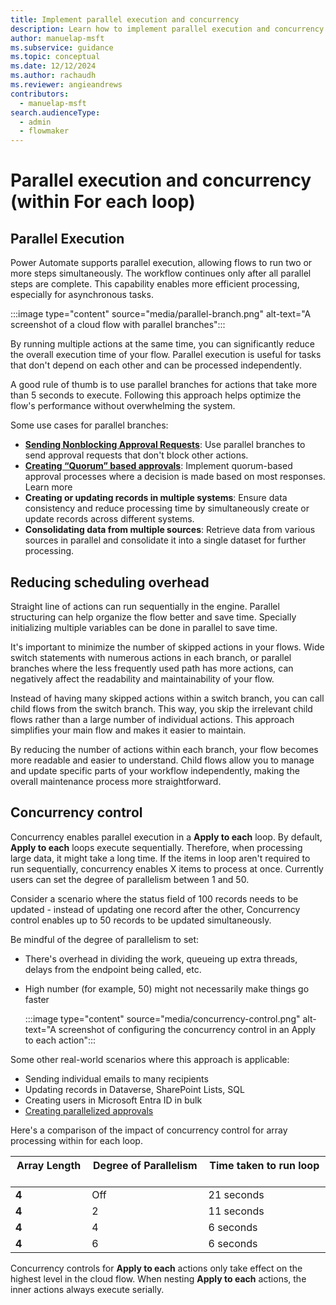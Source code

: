 ```yaml
---
title: Implement parallel execution and concurrency
description: Learn how to implement parallel execution and concurrency
author: manuelap-msft
ms.subservice: guidance
ms.topic: conceptual
ms.date: 12/12/2024
ms.author: rachaudh
ms.reviewer: angieandrews
contributors: 
  - manuelap-msft
search.audienceType: 
  - admin
  - flowmaker
---
```


# Parallel execution and concurrency (within For each loop)

## Parallel Execution

Power Automate supports parallel execution, allowing flows to run two or more steps simultaneously. The workflow continues only after all parallel steps are complete. This capability enables more efficient processing, especially for asynchronous tasks.

:::image type="content" source="media/parallel-branch.png" alt-text="A screenshot of a cloud flow with parallel branches":::

By running multiple actions at the same time, you can significantly reduce the overall execution time of your flow. Parallel execution is useful for tasks that don't depend on each other and can be processed independently.

A good rule of thumb is to use parallel branches for actions that take more than 5 seconds to execute. Following this approach helps optimize the flow's performance without overwhelming the system.

Some use cases for parallel branches:

- **[Sending Nonblocking Approval Requests](https://flow.microsoft.com/blog/approval-reminders-using-parallel-branches/)**: Use parallel branches to send approval requests that don't block other actions. 
- **[Creating “Quorum” based approvals](https://flow.microsoft.com/blog/approvals-by-majority/)**: Implement quorum-based approval processes where a decision is made based on most responses. Learn more
- **Creating or updating records in multiple systems**: Ensure data consistency and reduce processing time by simultaneously create or update records across different systems.
- **Consolidating data from multiple sources**: Retrieve data from various sources in parallel and consolidate it into a single dataset for further processing.

## Reducing scheduling overhead

Straight line of actions can run sequentially in the engine. Parallel structuring can help organize the flow better and save time. Specially initializing multiple variables can be done in parallel to save time.

It's important to minimize the number of skipped actions in your flows. Wide switch statements with numerous actions in each branch, or parallel branches where the less frequently used path has more actions, can negatively affect the readability and maintainability of your flow.

Instead of having many skipped actions within a switch branch, you can call child flows from the switch branch. This way, you skip the irrelevant child flows rather than a large number of individual actions. This approach simplifies your main flow and makes it easier to maintain.

By reducing the number of actions within each branch, your flow becomes more readable and easier to understand. Child flows allow you to manage and update specific parts of your workflow independently, making the overall maintenance process more straightforward.

## Concurrency control

Concurrency enables parallel execution in a **Apply to each** loop. By default, **Apply to each** loops execute sequentially. Therefore, when processing large data, it might take a long time. If the items in loop aren't required to run sequentially, concurrency enables X items to process at once. Currently users can set the degree of parallelism between 1 and 50.

Consider a scenario where the status field of 100 records needs to be updated - instead of updating one record after the other, Concurrency control enables up to 50 records to be updated simultaneously.

Be mindful of the degree of parallelism to set:

- There's overhead in dividing the work, queueing up extra threads, delays from the endpoint being called, etc.
- High number (for example, 50) might not necessarily make things go faster

  :::image type="content" source="media/concurrency-control.png" alt-text="A screenshot of configuring the concurrency control in an Apply to each action":::

Some other real-world scenarios where this approach is applicable:​

- Sending individual emails to many recipients​
- Updating records in Dataverse, SharePoint Lists, SQL​
- Creating users in Microsoft Entra ID in bulk
- [Creating parallelized approvals](https://flow.microsoft.com/blog/advanced-flow-of-the-week-send-parallel-approval-requests-to-a-dynamic-set-of-approvers/)

Here's a comparison of the impact of concurrency control for array processing within for each loop.

| **Array Length ​** | **Degree of Parallelism ​** | **Time taken to run loop ​** |
|-------------------|----------------------------|-----------------------------|
| **4 ​**            | Off ​                       | 21 seconds ​                 |
| **4 ​**            | 2 ​                         | 11 seconds ​                 |
| **4 ​**            | 4 ​                         | 6 seconds ​                  |
| **4 ​**            | 6 ​                         | 6 seconds ​                  |

Concurrency controls for **Apply to each** actions only take effect on the highest level in the cloud flow. When nesting **Apply to each** actions, the inner actions always execute serially.
